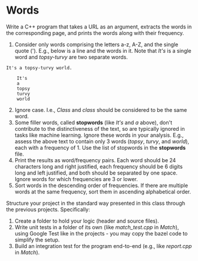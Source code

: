 # Words

Write a C++ program that takes a URL as an argument, extracts the words in the corresponding page, and prints the words along with their frequency.

1. Consider only words comprising the letters a-z, A-Z, and the single quote ('). E.g., below is a line and the words in it. Note that *It's* is a single word and *topsy-turvy* are two separate words.
```
It's a topsy-turvy world.

    It's
    a
    topsy
    turvy
    world
```
2. Ignore case. I.e., *Class* and *class* should be considered to be the same word.
3. Some filler words, called **stopwords** (like *It's* and *a* above), don't contribute to the distinctiveness of the text, so are typically ignored in tasks like machine learning. Ignore these words in your analysis. E.g., assess the above text to contain only 3 words (*topsy*, *turvy*, and *world*), each with a frequency of 1. Use the list of stopwords in the **stopwords** file.
4. Print the results as word/frequency pairs. Each word should be 24 characters long and right justified, each frequency should be 6 digits long and left justified, and both should be separated by one space. Ignore words for which frequencies are 3 or lower.
4. Sort words in the descending order of frequencies. If there are multiple words at the same frequency, sort them in ascending alphabetical order.

Structure your project in the standard way presented in this class through the previous projects. Specifically:
1. Create a folder to hold your logic (header and source files).
2. Write unit tests in a folder of its own (like *match_test.cpp* in *Match*), using Google Test like in the projects - you may copy the bazel code to simplify the setup.
3. Build an integration test for the program end-to-end (e.g., like *report.cpp* in *Match*).
